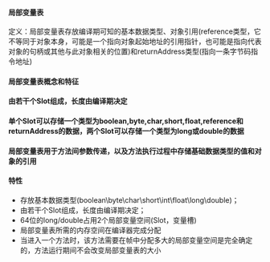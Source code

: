 #### 局部变量表

定义：局部变量表存放编译期可知的基本数据类型、对象引用\(reference类型，它不等同于对象本身，可能是一个指向对象起始地址的引用指针，也可能是指向代表对象的句柄或其他与此对象相关的位置\)和returnAddress类型\(指向一条字节码指令地址\)

#### 

#### 局部变量表概念和特征

#### 由若干个Slot组成，长度由编译期决定

#### 单个Slot可以存储一个类型为boolean,byte,char,short,float,reference和returnAddress的数据，两个Slot可以存储一个类型为long或double的数据

#### 局部变量表用于方法间参数传递，以及方法执行过程中存储基础数据类型的值和对象的引用

#### 

#### 特性

* 存放基本数据类型\(boolean\byte\char\short\int\float\long\double\)；
* 由若干个Slot组成，长度由编译期决定；
* 64位的long/double占用2个局部变量空间\(Slot，变量槽\)
* 局部变量表所需的内存空间在编译器完成分配
* 当进入一个方法时，该方法需要在帧中分配多大的局部变量空间是完全确定的，方法运行期间不会改变局部变量表的大小



